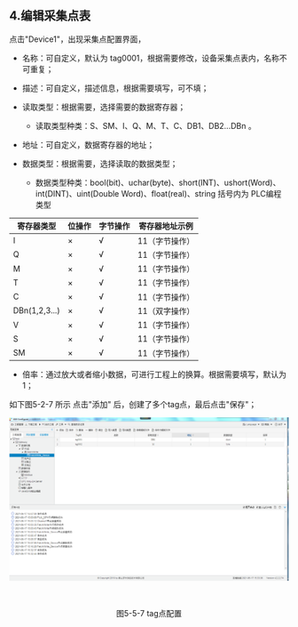 ## 4.编辑采集点表

点击"Device1"，出现采集点配置界面，

- 名称：可自定义，默认为  tag0001，根据需要修改，设备采集点表内，名称不可重复；

- 描述：可自定义，描述信息，根据需要填写，可不填；

- 读取类型：根据需要，选择需要的数据寄存器；
  
  - 读取类型种类：S、SM、I、Q、M、T、C、DB1、DB2...DBn 。
  
- 地址：可自定义，数据寄存器的地址；

- 数据类型：根据需要，选择读取的数据类型；
  
  - 数据类型种类：bool(bit)、uchar(byte)、short(INT)、ushort(Word)、int(DINT)、uint(Double Word)、float(real)、string   括号内为 PLC编程类型

| 寄存器类型    | 位操作 | 字节操作 | 寄存器地址示例 |
| ------------- | ------ | -------- | -------------- |
| I             | ×      | √        | 11（字节操作） |
| Q             | ×      | √        | 11（字节操作） |
| M             | ×      | √        | 11（字节操作） |
| T             | ×      | √        | 11（字节操作） |
| C             | ×      | √        | 11（字节操作） |
| DBn(1,2,3...) | ×      | √        | 11（双字操作） |
| V             | ×      | √        | 11（字节操作） |
| S             | ×      | √        | 11（字节操作） |
| SM            | ×      | √        | 11（字节操作） |
  
- 倍率：通过放大或者缩小数据，可进行工程上的换算。根据需要填写，默认为1；

如下图5-2-7 所示  点击"添加" 后，创建了多个tag点，最后点击"保存"；


![](assets/Fetchwrite_tag.jpg)

​					

<center>图5-5-7 tag点配置</center>

